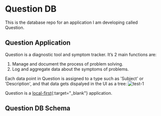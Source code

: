 # Question DB
This is the database repo for an application I am developing called Question. 

## Question Application 
Question is a diagnostic tool and symptom tracker. It’s 2 main functions are:
1. Manage and document the process of problem solving.
2. Log and aggregate data about the symptoms of problems.

Each data point in Question is assigned to a type such as 'Subject' or 'Description', and that data gets dispalyed in the UI as a tree:
![test-1](https://github.com/williambendick/Question-DB/assets/41596014/fdf9cbfa-5cbe-46c7-977b-fcaaae3c0432)

Question is a [local-first](https://www.inkandswitch.com/local-first/){:target="_blank"} application.

## Question DB Schema
